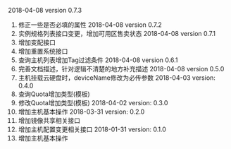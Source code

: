 2018-04-08 version 0.7.3
1. 修正一些是否必填的属性
2018-04-08 version 0.7.2
1. 实例规格列表接口变更，增加可用区售卖状态
2018-04-08 version 0.7.1
1. 增加变配接口
2. 增加重置系统接口
3. 查询主机列表增加Tag过滤条件
2018-04-08 version 0.6.1
1. 完善文档描述，针对逻辑不清楚的地方补充描述
2018-04-08 version 0.5.0
1. 主机挂载云硬盘时，deviceName修改为必传参数
2018-04-03 version: 0.4.0
1. 查询Quota增加类型(模板)
2. 修改Quota增加类型(模板)
2018-04-02 version: 0.3.0
1. 增加主机基本操作
2018-03-31 version: 0.2.0
1. 增加镜像共享相关接口
2. 增加主机配置变更相关接口
2018-01-31 version: 0.1.0
1. 增加主机基本操作